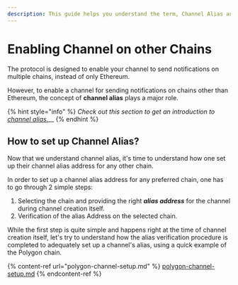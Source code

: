 ```yaml
---
description: This guide helps you understand the term, Channel Alias and its significance
---
```


# Enabling Channel on other Chains

The protocol is designed to enable your channel to send notifications on multiple chains, instead of only Ethereum.

However, to enable a channel for sending notifications on chains other than Ethereum, the concept of **channel alias** plays a major role.

{% hint style="info" %}
_Check out this section to get an introduction to_ [_channel alias._](https://app.gitbook.com/o/-MCJn6rNLQKVOk-aCimu/s/pQzrIQwtTyxis5s10tsE/\~/changes/OfIXJ2KYkdQs4ZwCZcMo/concepts/create-your-notif-channel/what-is-a-channel-alias)__
{% endhint %}

## How to set up Channel Alias?

Now that we understand channel alias, it's time to understand how one set up their channel alias address for any other chain.

In order to set up a channel alias address for any preferred chain, one has to go through 2 simple steps:

1. Selecting the chain and providing the right _**alias address**_ for the channel during channel creation itself.
2. Verification of the alias Address on the selected chain.

While the first step is quite simple and happens right at the time of channel creation itself, let's try to understand how the alias verification procedure is completed to adequately set up a channel's alias, using a quick example of the Polygon chain.

{% content-ref url="polygon-channel-setup.md" %}
[polygon-channel-setup.md](polygon-channel-setup.md)
{% endcontent-ref %}

##
